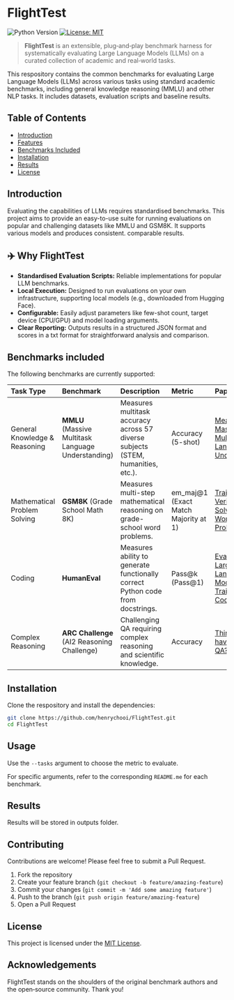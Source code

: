 # FlightTest

![Python Version](https://img.shields.io/badge/python-3.11.8+-blue.svg)
[![License: MIT](https://img.shields.io/badge/License-MIT-yellow.svg)](https://opensource.org/licenses/MIT)

> **FlightTest** is an extensible, plug‑and‑play benchmark harness for systematically evaluating Large Language Models (LLMs) on a curated collection of academic and real‑world tasks.

This respository contains the common benchmarks for evaluating Large Language Models (LLMs) across various tasks using standard academic benchmarks, including general knowledge reasoning (MMLU) and other NLP tasks. It includes datasets, evaluation scripts and baseline results. 

## Table of Contents
- [Introduction](#introduction)
- [Features](#features)
- [Benchmarks Included](#benchmarks-included)
- [Installation](#installation)
- [Results](#results)
- [License](#license)

## Introduction

Evaluating the capabilities of LLMs requires standardised benchmarks. This project aims to provide an easy-to-use suite for running evaluations on popular and challenging datasets like MMLU and GSM8K. It supports various models and produces consistent. comparable results.

## ✈️ Why FlightTest
*   **Standardised Evaluation Scripts:** Reliable implementations for popular LLM benchmarks.
*   **Local Execution:** Designed to run evaluations on your own infrastructure, supporting local models (e.g., downloaded from Hugging Face).
*   **Configurable:** Easily adjust parameters like few-shot count, target device (CPU/GPU) and model loading arguments.
*   **Clear Reporting:** Outputs results in a structured JSON format and scores in a txt format for straightforward analysis and comparison.

## Benchmarks included

The following benchmarks are currently supported:

| Task Type                         | Benchmark                                      | Description                                                                 | Metric        | Paper                                                                                              |
| :-------------------------------- | :--------------------------------------------- | :-------------------------------------------------------------------------- | :------------ | :------------------------------------------------------------------------------------------------- |
| General Knowledge & Reasoning     | **MMLU** (Massive Multitask Language Understanding) | Measures multitask accuracy across 57 diverse subjects (STEM, humanities, etc.). | Accuracy (5-shot) | [Measuring Massive Multitask Language Understanding](https://arxiv.org/abs/2009.03300)             |
| Mathematical Problem Solving      | **GSM8K** (Grade School Math 8K)               | Measures multi-step mathematical reasoning on grade-school word problems.     | em_maj@1 (Exact Match Majority at 1)     | [Training Verifiers to Solve Math Word Problems](https://arxiv.org/abs/2110.14168)                |
| Coding                            | **HumanEval**                                  | Measures ability to generate functionally correct Python code from docstrings. | Pass@k (Pass@1) | [Evaluating Large Language Models Trained on Code](https://arxiv.org/abs/2107.03374)                |
| Complex Reasoning                 | **ARC Challenge** (AI2 Reasoning Challenge)    | Challenging QA requiring complex reasoning and scientific knowledge.         | Accuracy      | [Think you have Solved QA? Try ARC](https://arxiv.org/abs/1803.05457)                             |


## Installation

Clone the respository and install the dependencies:
```bash
git clone https://github.com/henrychooi/FlightTest.git
cd FlightTest
```

## Usage
Use the `--tasks` argument to choose the metric to evaluate.

For specific arguments, refer to the corresponding  `README.me` for each benchmark.

## Results

Results will be stored in outputs folder.

## Contributing

Contributions are welcome! Please feel free to submit a Pull Request.

1. Fork the repository
2. Create your feature branch (`git checkout -b feature/amazing-feature`)
3. Commit your changes (`git commit -m 'Add some amazing feature'`)
4. Push to the branch (`git push origin feature/amazing-feature`)
5. Open a Pull Request

## License
This project is licensed under the [MIT License](LICENSE).

## Acknowledgements

FlightTest stands on the shoulders of the original benchmark authors and the open‑source community. Thank you!

